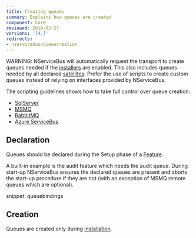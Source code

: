 ```yaml
---
title: Creating queues
summary: Explains how queues are created
component: Core
reviewed: 2019-02-27
versions: '[4,]'
redirects:
- nservicebus/queuecreation
---
```



WARNING: NServiceBus will automatically request the transport to create queues needed if the [installers](/nservicebus/operations/installers.md) are enabled. This also includes queues needed by all declared [satellites](/nservicebus/satellites). Prefer the use of scripts to create custom queues instead of relying on interfaces provided by NServiceBus.


The scripting guidelines shows how to take full control over queue creation:

 * [SqlServer](/transports/sql/operations-scripting.md#create-queues)
 * [MSMQ](/transports/msmq/operations-scripting.md#create-queues)
 * [RabbitMQ](/transports/rabbitmq/operations-scripting.md#create-queues)
 * [Azure ServiceBus](/transports/azure-service-bus/operational-scripting.md)
 

## Declaration

Queues should be declared during the Setup phase of a [Feature](/nservicebus/pipeline/features.md).

A built-in example is the audit feature which needs the audit queue. During start-up NServiceBus ensures the declared queues are present and aborts the start-up procedure if they are not (with an exception of MSMQ remote queues which are optional).

snippet: queuebindings

## Creation

Queues are created only during [installation](/nservicebus/operations/installers.md).
